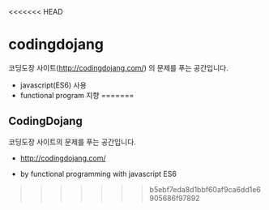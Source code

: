 <<<<<<< HEAD
# codingdojang


코딩도장 사이트(http://codingdojang.com/) 의 문제를 푸는 공간입니다.

- javascript(ES6) 사용
- functional program 지향
=======
## CodingDojang

코딩도장 사이트의 문제를 푸는 공간입니다.

- http://codingdojang.com/

- by functional programming with javascript ES6
>>>>>>> b5ebf7eda8d1bbf60af9ca6dd1e6905686f97892
